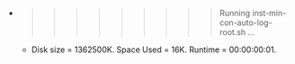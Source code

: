 * >>>>>>>>> Running inst-min-con-auto-log-root.sh ...
  * Disk size = 1362500K. Space Used = 16K. Runtime = 00:00:00:01.
